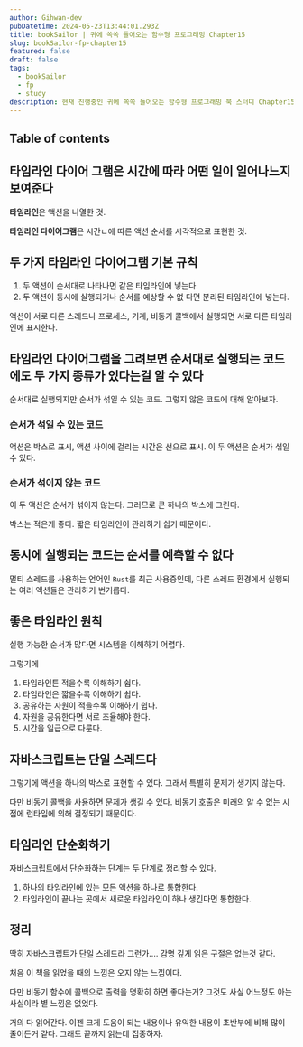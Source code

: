 ```yaml
---
author: Gihwan-dev
pubDatetime: 2024-05-23T13:44:01.293Z
title: bookSailor | 귀에 쏙쏙 들어오는 함수형 프로그래밍 Chapter15
slug: bookSailor-fp-chapter15
featured: false
draft: false
tags:
  - bookSailor
  - fp
  - study
description: 현재 진행중인 귀에 쏙쏙 들어오는 함수형 프로그래밍 북 스터디 Chapter15 요약본입니다.
---
```


## Table of contents

## 타임라인 다이어 그램은 시간에 따라 어떤 일이 일어나느지 보여준다

**타임라인**은 액션을 나열한 것.

**타임라인 다이어그램**은 시간ㄴ에 따른 액션 순서를 시각적으로 표현한 것.

## 두 가지 타임라인 다이어그램 기본 규칙

1. 두 액션이 순서대로 나타나면 같은 타임라인에 넣는다.
2. 두 액션이 동시에 실행되거나 순서를 예상할 수 없 다면 분리된 타임라인에 넣는다.

액션이 서로 다른 스레드나 프로세스, 기계, 비동기 콜백에서 실행되면 서로 다른 타임라인에 표시한다.

## 타임라인 다이어그램을 그려보면 순서대로 실행되는 코드에도 두 가지 종류가 있다는걸 알 수 있다

순서대로 실행되지만 순서가 섞일 수 있는 코드. 그렇지 않은 코드에 대해 알아보자.

### 순서가 섞일 수 있는 코드

액션은 박스로 표시, 액션 사이에 걸리는 시간은 선으로 표시. 이 두 액션은 순서가 섞일 수 있다.

### 순서가 섞이지 않는 코드

이 두 액션은 순서가 섞이지 않는다. 그러므로 큰 하나의 박스에 그린다.

박스는 적은게 좋다. 짧은 타임라인이 관리하기 쉽기 때문이다.

## 동시에 실행되는 코드는 순서를 예측할 수 없다

멀티 스레드를 사용하는 언어인 `Rust`를 최근 사용중인데, 다른 스레드 환경에서 실행되는 여러 액션들은 관리하기 번거롭다.

## 좋은 타임라인 원칙

실행 가능한 순서가 많다면 시스템을 이해하기 어렵다.

그렇기에

1. 타임라인튼 적을수록 이해하기 쉽다.
2. 타임라인은 짧을수록 이해하기 쉽다.
3. 공유하는 자원이 적을수록 이해하기 쉽다.
4. 자원을 공유한다면 서로 조율해야 한다.
5. 시간을 일급으로 다룬다.

## 자바스크립트는 단일 스레드다

그렇기에 액션을 하나의 박스로 표현할 수 있다. 그래서 특별히 문제가 생기지 않는다.

다만 비동기 콜백을 사용하면 문제가 생길 수 있다. 비동기 호출은 미래의 알 수 없는 시점에 런타임에 의해 결정되기 때문이다.

## 타임라인 단순화하기

자바스크립트에서 단순화하는 단계는 두 단계로 정리할 수 있다.

1. 하나의 타임라인에 있는 모든 액션을 하나로 통합한다.
2. 타임라인이 끝나는 곳에서 새로운 타임라인이 하나 생긴다면 통합한다.

## 정리

딱히 자바스크립트가 단일 스레드라 그런가.... 감명 깊게 읽은 구절은 없는것 같다.

처음 이 책을 읽었을 때의 느낌은 오지 않는 느낌이다.

다만 비동기 함수에 콜백으로 출력을 명확히 하면 좋다는거? 그것도 사실 어느정도 아는 사실이라 별 느낌은 없었다.

거의 다 읽어간다. 이젠 크게 도움이 되는 내용이나 유익한 내용이 초반부에 비해 많이 줄어든거 같다. 그래도 끝까지 읽는데 집중하자.
